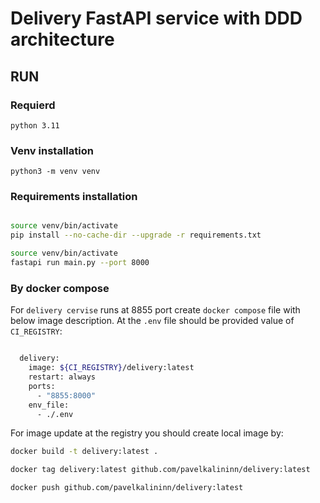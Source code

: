 Delivery FastAPI service with DDD architecture
========================================


## RUN


### Requierd
    python 3.11

### Venv installation

    python3 -m venv venv

### Requirements installation

```sh

source venv/bin/activate
pip install --no-cache-dir --upgrade -r requirements.txt
```


```sh
source venv/bin/activate
fastapi run main.py --port 8000
```

### By docker compose

For ```delivery cervise``` runs at 8855 port create ```docker compose``` file with below image description.
At the `.env` file  should be provided value of `CI_REGISTRY`:

```sh

  delivery:
    image: ${CI_REGISTRY}/delivery:latest
    restart: always
    ports:
      - "8855:8000"
    env_file:
      - ./.env


```

For image update at the registry you should create local image by:

```sh
docker build -t delivery:latest .

docker tag delivery:latest github.com/pavelkalininn/delivery:latest

docker push github.com/pavelkalininn/delivery:latest
```
